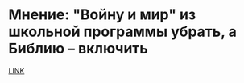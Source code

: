 # Мнение: "Войну и мир" из школьной программы убрать, а Библию – включить



[LINK](https://varlamov.ru/1990687.html)